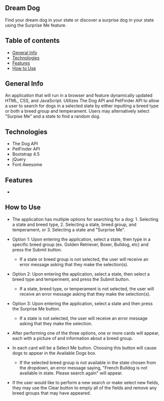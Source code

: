 ## Dream Dog

Find your dream dog in your state or discover a surprise dog in your state using the Surprise Me feature.

## Table of contents
* [General Info](#general-info)
* [Technologies](#technologies)
* [Features](#features)
* [How to Use](#how-to-use)

## General Info

An application that will run in a browser and feature dynamically updated HTML, CSS, and JavaScript. Utilizes The Dog API and PetFinder API to allow a user to search for dogs in a selected state by either inputting a breed type or both a breed group and temperament. Users may alternatively select "Surpise Me" and a state to find a random dog.

## Technologies

* The Dog API
* PetFinder API
* Bootstrap 4.5
* jQuery
* Font Awesome

## Features

* 

## How to Use

* The application has multiple options for searching for a dog: 1. Selecting a state and breed type, 2. Selecting a state, breed group, and temperament, or 3. Selecting a state and "Surprise Me".

* Option 1: Upon entering the application, select a state, then type in a specific breed group (ex. Golden Retriever, Boxer, Bulldog, etc) and press the Submit button.
    * If a state or breed group is not selected, the user will receive an error message asking that they make the selection(s).

* Option 2: Upon entering the application, select a state, then select a breed type and temperment, and press the Submit button.
    * If a state, breed type, or temperament is not selected, the user will receive an error message asking that they make the selection(s).

* Option 3: Upon entering the application, select a state and then press the Surprise Me button.
    * If a state is not selected, the user will receive an error message asking that they make the selection.

* After performing one of the three options, one or more cards will appear, each with a picture of and information about a breed group.

* In each card will be a Select Me button. Choosing this button will cause dogs to appear in the Available Dogs box.
    * If the selected breed group is not available in the state chosen from the dropdown, an error message saying, "French Bulldog is not available in state. Please search again" will appear.

* If the user would like to perform a new search or make select new fields, they may use the Clear button to empty all of the fields and remove any breed groups that may have appeared.

